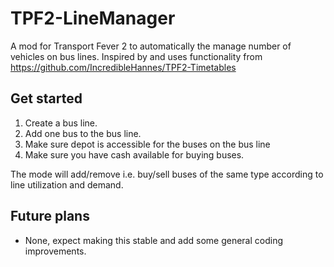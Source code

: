 # TPF2-LineManager
 A mod for Transport Fever 2 to automatically the manage number of vehicles on bus lines.
 Inspired by and uses functionality from https://github.com/IncredibleHannes/TPF2-Timetables
 

## Get started
 1. Create a bus line.
 2. Add one bus to the bus line.
 3. Make sure  depot is accessible for the buses on the bus line
 4. Make sure you have cash available for buying buses.

 The mode will add/remove i.e. buy/sell buses of the same type according to line utilization and demand.

## Future plans
 * None, expect making this stable and add some general coding improvements.
